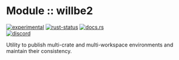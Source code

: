 # Module :: willbe2
<!--{ generate.module_header.start() }-->
 [![experimental](https://raster.shields.io/static/v1?label=&message=experimental&color=orange)](https://github.com/emersion/stability-badges#experimental) [![rust-status](https://github.com/Wandalen/wTools/actions/workflows/module_willbe_2_push.yml/badge.svg)](https://github.com/Wandalen/wTools/actions/workflows/module_willbe_2_push.yml) [![docs.rs](https://img.shields.io/docsrs/willbe2?color=e3e8f0&logo=docs.rs)](https://docs.rs/willbe2)  
[![discord](https://img.shields.io/discord/872391416519737405?color=eee&logo=discord&logoColor=eee&label=ask)](https://discord.gg/m3YfbXpUUY)
<!--{ generate.module_header.end }-->

Utility to publish multi-crate and multi-workspace environments and maintain their consistency.

<!-- qqq : xxx : write -->

<!-- ### Basic use-case

```rust
use willbe2::*;

fn main()
{
}
```

### To add to your project

```bash
cargo add willbe2
```

### Try out from the repository

``` shell test
git clone https://github.com/Wandalen/wTools
cd wTools
cd examples/willbe2_trivial
cargo run
``` -->

